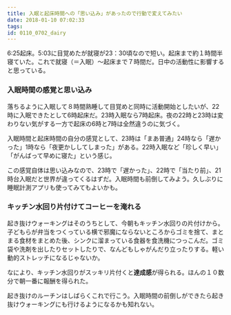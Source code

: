 ```yaml
---
title: 入眠と起床時間への「思い込み」があったので行動で変えてみたい
date: 2018-01-10 07:02:33
tags:
id: 0110_0702_dairy
---
```

6:25起床。5:03に目覚めたが就寝が23：30頃なので短い。起床まで約１時間半寝ていた。これで就寝（＝入眠）〜起床まで７時間だ。日中の活動性に影響すると思っている。<!--more-->

### 入眠時間の感覚と思い込み

落ちるように入眠して８時間熟睡して目覚めと同時に活動開始としたいが、22時に入眠できたとして6時起床だ。23時入眠なら7時起床。夜の22時と23時は変わりない気がする一方で起床の6時と7時は全然違うのに気づく。

入眠時間と起床時間の自分の感覚として、23時は「まあ普通」24時なら「遅かった」1時なら「夜更かししてしまった」がある。22時入眠など「珍しく早い」「がんばって早めに寝た」という感じ。

この感覚自体は思い込みなので、23時で「遅かった」、22時で「当たり前」、21時台入眠だと世界が違ってくるはずだ。入眠時間も前倒してみよう。久しぶりに睡眠計測アプリも使ってみてもよいかも。


### キッチン水回り片付けてコーヒーを淹れる

起き抜けウォーキングはそのうちとして、今朝もキッチン水回りの片付けから。子どもらが弁当をつくっている横で邪魔にならないところからゴミを捨て、まとまる食材をまとめた後、シンクに溜まっている食器を食洗機につっこんだ。ゴミ袋や洗剤を出したりセットしたりで、なんどもしゃがんだり立ったりする。軽い動的ストレッチになるじゃないか。

なにより、キッチン水回りがスッキリ片付くと**達成感**が得られる。ほんの１０数分で朝一番に報酬を得られた。

起き抜けのルーチンはしばらくこれで行こう。入眠時間の前倒しができたら起き抜けウォーキングにも行けるようになるかも知れない。
